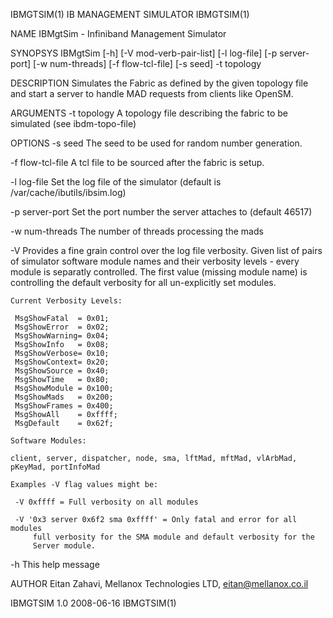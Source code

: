 IBMGTSIM(1)                                                                                IB MANAGEMENT SIMULATOR                                                                                IBMGTSIM(1)



NAME
       IBMgtSim - Infiniband Management Simulator

SYNOPSYS
       IBMgtSim [-h] [-V mod-verb-pair-list] [-l log-file] [-p server-port]
         [-w num-threads] [-f flow-tcl-file] [-s seed] -t topology

DESCRIPTION
       Simulates the Fabric as defined by the given topology file and start a server to handle MAD requests from clients like OpenSM.

ARGUMENTS
-t topology
A topology file describing the fabric to be simulated (see ibdm-topo-file)

OPTIONS
-s seed
The seed to be used for random number generation.

-f flow-tcl-file
A tcl file to be sourced after the fabric is setup.

-l log-file
Set the log file of the simulator (default is /var/cache/ibutils/ibsim.log)

-p server-port
Set the port number the server attaches to (default 46517)

-w num-threads
The number of threads processing the mads

-V <module-verbosity-pair-list>
Provides a fine grain control over the log file verbosity. Given list of pairs of simulator software module names and their verbosity levels - every module is separatly controlled. The first value (missing
module name) is controlling the default verbosity for all un-explicitly set modules.

    Current Verbosity Levels:

     MsgShowFatal  = 0x01;
     MsgShowError  = 0x02;
     MsgShowWarning= 0x04;
     MsgShowInfo   = 0x08;
     MsgShowVerbose= 0x10;
     MsgShowContext= 0x20;
     MsgShowSource = 0x40;
     MsgShowTime   = 0x80;
     MsgShowModule = 0x100;
     MsgShowMads   = 0x200;
     MsgShowFrames = 0x400;
     MsgShowAll    = 0xffff;
     MsgDefault    = 0x62f;

    Software Modules:

    client, server, dispatcher, node, sma, lftMad, mftMad, vlArbMad, pKeyMad, portInfoMad

    Examples -V flag values might be:

     -V 0xffff = Full verbosity on all modules

     -V '0x3 server 0x6f2 sma 0xffff' = Only fatal and error for all modules
         full verbosity for the SMA module and default verbosity for the
         Server module.

-h
This help message

AUTHOR
       Eitan Zahavi, Mellanox Technologies LTD, eitan@mellanox.co.il



IBMGTSIM 1.0                                                                                      2008-06-16                                                                                      IBMGTSIM(1)
